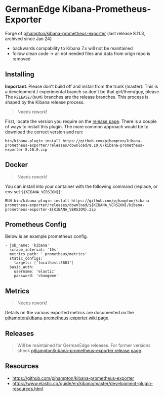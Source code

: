 # GermanEdge Kibana-Prometheus-Exporter

Forge of [pjhampton/kibana-prometheus-exporter](https://github.com/pjhampton/kibana-prometheus-exporter) (last release 8.11.3, archived since Jan 24)
* backwards compability to Kibana 7.x will not be maintained
* follow clean code -> all not needed files and data from orign repo is removed

## Installing

**Important**: Please don't build off and install from the trunk (master). This is a development / experimental branch so don't be that girl/them/guy, please. The `RELEASE/{NUM}` branches are the release branches. This process is shaped by the Kibana release process.

> Needs rework!

First, locate the version you require on the [release page](https://github.com/pjhampton/kibana-prometheus-exporter/releases). There is a couple of ways to install this plugin. The more common approach would be to download the correct version and run:

```
bin/kibana-plugin install https://github.com/pjhampton/kibana-prometheus-exporter/releases/download/8.10.0/kibana-prometheus-exporter-8.10.0.zip
```

## Docker

> Needs rework!

You can install into your container with the following command (replace, or env set `${KIBANA_VERSION}`):

```
RUN bin/kibana-plugin install https://github.com/pjhampton/kibana-prometheus-exporter/releases/download/${KIBANA_VERSION}/kibana-prometheus-exporter-${KIBANA_VERSION}.zip
```

## Prometheus Config

Below is an example prometheus config.

```
- job_name: 'kibana'
  scrape_interval: '10s'
  metrics_path: '_prometheus/metrics'
  static_configs:
  - targets: ['localhost:5601']
  basic_auth:
    username: 'elastic'
    password: 'changeme'
```

## Metrics

> Needs rework!

Details on the various exported metrics are documented on the [pjhampton/kibana-prometheus-exporter wiki page](https://github.com/pjhampton/kibana-prometheus-exporter/wiki).

## Releases

> Will be maintained for GermanEdge releases. 
> For former versions check [pjhampton/kibana-prometheus-exporter release page](https://github.com/pjhampton/kibana-prometheus-exporter/RELEASES.md).

## Resources

* https://github.com/pjhampton/kibana-prometheus-exporter
* https://www.elastic.co/guide/en/kibana/master/development-plugin-resources.html
